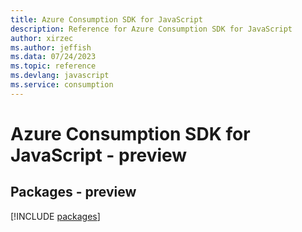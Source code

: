 ```yaml
---
title: Azure Consumption SDK for JavaScript
description: Reference for Azure Consumption SDK for JavaScript
author: xirzec
ms.author: jeffish
ms.data: 07/24/2023
ms.topic: reference
ms.devlang: javascript
ms.service: consumption
---
```

# Azure Consumption SDK for JavaScript - preview
## Packages - preview
[!INCLUDE [packages](consumption-index.md)]